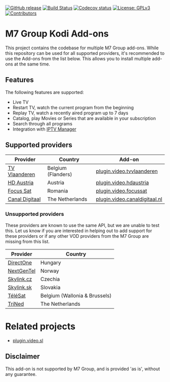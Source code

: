 [![GitHub release](https://img.shields.io/github/v/release/add-ons/plugin.video.tvvlaanderen?display_name=tag)](https://github.com/add-ons/plugin.video.tvvlaanderen/releases)
[![Build Status](https://img.shields.io/github/actions/workflow/status/add-ons/plugin.video.tvvlaanderen/ci.yml?branch=master)](https://github.com/add-ons/plugin.video.tvvlaanderen/actions?query=branch%3Amaster)
[![Codecov status](https://img.shields.io/codecov/c/github/add-ons/plugin.video.tvvlaanderen/master)](https://codecov.io/gh/add-ons/plugin.video.tvvlaanderen/branch/master)
[![License: GPLv3](https://img.shields.io/badge/License-GPLv3-yellow.svg)](https://opensource.org/licenses/GPL-3.0)
[![Contributors](https://img.shields.io/github/contributors/add-ons/plugin.video.tvvlaanderen.svg)](https://github.com/add-ons/plugin.video.tvvlaanderen/graphs/contributors)

# M7 Group Kodi Add-ons

This project contains the codebase for multiple M7 Group add-ons. While this repository can be used for all supported
providers, it's recommended to use the Add-ons from the list below. This allows you to install multiple add-ons at
the same time.

## Features

The following features are supported:

* Live TV
* Restart TV, watch the current program from the beginning
* Replay TV, watch a recently aired program up to 7 days
* Catalog, play Movies or Series that are available in your subscription
* Search through all programs
* Integration with [IPTV Manager](https://github.com/add-ons/service.iptv.manager)

## Supported providers

| Provider                                           | Country                      | Add-on                                                                          |
|----------------------------------------------------|------------------------------|---------------------------------------------------------------------------------|
| [TV Vlaanderen](https://livetv.tv-vlaanderen.be/)  | Belgium (Flanders)           | [plugin.video.tvvlaanderen](brands/plugin.video.tvvlaanderen/README.md)         |
| [HD Austria](https://livetv.hdaustria.at/)         | Austria                      | [plugin.video.hdaustria](brands/plugin.video.hdaustria/README.md)               |
| [Focus Sat](https://livetv.focussat.ro/)           | Romania                      | [plugin.video.focussat](brands/plugin.video.focussat/README.md)                 |
| [Canal Digitaal](https://livetv.canaldigitaal.nl/) | The Netherlands              | [plugin.video.canaldigitaal.nl](brands/plugin.video.canaldigitaal.nl/README.md) |

### Unsupported providers

These providers are known to use the same API, but we are unable to test this. Let us know if you are interested in
helping out to add support for these providers or if any other VOD providers from the M7 Group are missing from this
list.

| Provider                                           | Country                       |
|----------------------------------------------------|-------------------------------|
| [DirectOne](https://livetv.directone.hu/)          | Hungary                       |
| [NextGenTel](https://nextgentel.tv/)               | Norway                        |
| [Skylink.cz](https://livetv.skylink.cz/)           | Czechia                       |
| [Skylink.sk](https://livetv.skylink.sk/)           | Slovakia                      |
| [TéléSat](https://livetv.telesat.be/)              | Belgium (Wallonia & Brussels) |
| [TriNed](https://livetv.trined.nl)                 | The Netherlands               |

# Related projects

- [plugin.video.sl](https://github.com/Sorien/plugin.video.sl)

## Disclaimer

This add-on is not supported by M7 Group, and is provided 'as is', without any guarantee.
